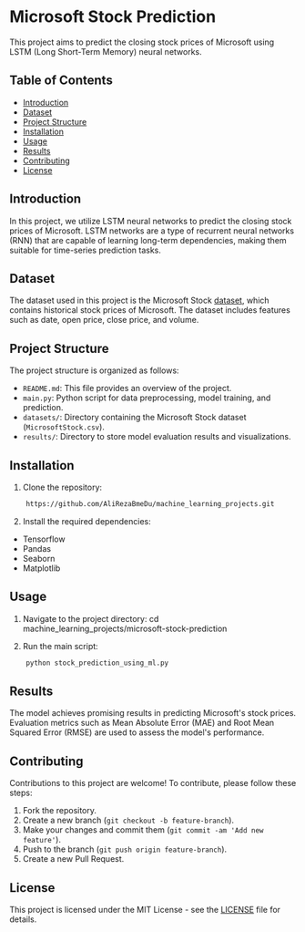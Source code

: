 # Microsoft Stock Prediction

This project aims to predict the closing stock prices of Microsoft using LSTM (Long Short-Term Memory) neural networks.

## Table of Contents
- [Introduction](#introduction)
- [Dataset](#dataset)
- [Project Structure](#project-structure)
- [Installation](#installation)
- [Usage](#usage)
- [Results](#results)
- [Contributing](#contributing)
- [License](#license)

## Introduction
In this project, we utilize LSTM neural networks to predict the closing stock prices of Microsoft. LSTM networks are a type of recurrent neural networks (RNN) that are capable of learning long-term dependencies, making them suitable for time-series prediction tasks.

## Dataset
The dataset used in this project is the Microsoft Stock [dataset](https://drive.google.com/file/d/1sDHtyrUTQoVr877zNBrGhSOZCsvV5BlY/view), which contains historical stock prices of Microsoft. The dataset includes features such as date, open price, close price, and volume.

## Project Structure
The project structure is organized as follows:
- `README.md`: This file provides an overview of the project.
- `main.py`: Python script for data preprocessing, model training, and prediction.
- `datasets/`: Directory containing the Microsoft Stock dataset (`MicrosoftStock.csv`).
- `results/`: Directory to store model evaluation results and visualizations.

## Installation
1. Clone the repository:
```sh
    https://github.com/AliRezaBmeDu/machine_learning_projects.git
```

2. Install the required dependencies:
- Tensorflow
- Pandas
- Seaborn
- Matplotlib

## Usage
1. Navigate to the project directory:
cd machine_learning_projects/microsoft-stock-prediction

2. Run the main script:
```sh
    python stock_prediction_using_ml.py
```


## Results
The model achieves promising results in predicting Microsoft's stock prices. Evaluation metrics such as Mean Absolute Error (MAE) and Root Mean Squared Error (RMSE) are used to assess the model's performance.

## Contributing
Contributions to this project are welcome! To contribute, please follow these steps:
1. Fork the repository.
2. Create a new branch (`git checkout -b feature-branch`).
3. Make your changes and commit them (`git commit -am 'Add new feature'`).
4. Push to the branch (`git push origin feature-branch`).
5. Create a new Pull Request.

## License
This project is licensed under the MIT License - see the [LICENSE](../LICENSE) file for details.
